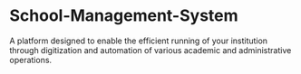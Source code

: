 # School-Management-System
A platform designed to enable the efficient running of your institution through digitization and automation of various academic and administrative operations.
